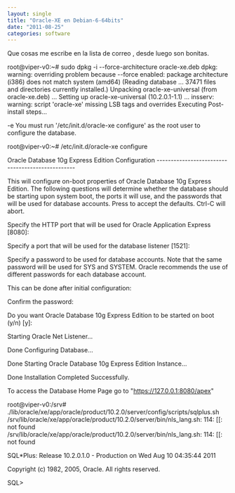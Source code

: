 ```yaml
---
layout: single
title: "Oracle-XE en Debian-6-64bits"
date: "2011-08-25"
categories: software
---
```


Que cosas me escribe en la lista de correo , desde luego son bonitas.

root@viper-v0:~# sudo dpkg -i --force-architecture oracle-xe.deb dpkg: warning: overriding problem because --force enabled: package architecture (i386) does not match system (amd64) (Reading database ... 37471 files and directories currently installed.) Unpacking oracle-xe-universal (from oracle-xe.deb) ... Setting up oracle-xe-universal (10.2.0.1-1.1) ... insserv: warning: script 'oracle-xe' missing LSB tags and overrides Executing Post-install steps...

-e You must run '/etc/init.d/oracle-xe configure' as the root user to configure the database.

root@viper-v0:~# /etc/init.d/oracle-xe configure

Oracle Database 10g Express Edition Configuration -------------------------------------------------

This will configure on-boot properties of Oracle Database 10g Express Edition. The following questions will determine whether the database should be starting upon system boot, the ports it will use, and the passwords that will be used for database accounts. Press to accept the defaults. Ctrl-C will abort.

Specify the HTTP port that will be used for Oracle Application Express \[8080\]:

Specify a port that will be used for the database listener \[1521\]:

Specify a password to be used for database accounts. Note that the same password will be used for SYS and SYSTEM. Oracle recommends the use of different passwords for each database account.

This can be done after initial configuration:

Confirm the password:

Do you want Oracle Database 10g Express Edition to be started on boot (y/n) \[y\]:

Starting Oracle Net Listener...

Done Configuring Database...

Done Starting Oracle Database 10g Express Edition Instance...

Done Installation Completed Successfully.

To access the Database Home Page go to "https://127.0.0.1:8080/apex"

root@viper-v0:/srv# ./lib/oracle/xe/app/oracle/product/10.2.0/server/config/scripts/sqlplus.sh /srv/lib/oracle/xe/app/oracle/product/10.2.0/server/bin/nls\_lang.sh: 114: \[\[: not found /srv/lib/oracle/xe/app/oracle/product/10.2.0/server/bin/nls\_lang.sh: 114: \[\[: not found

SQL\*Plus: Release 10.2.0.1.0 - Production on Wed Aug 10 04:35:44 2011

Copyright (c) 1982, 2005, Oracle. All rights reserved.

SQL>
